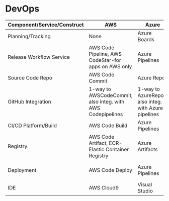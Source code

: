 # DevOps


| Component/Service/Construct| AWS | Azure | GCP | IBM |
|----------------------------|-----|-------|-----|-----|
| Planning/Tracking| None| Azure Boards | None| ???|
| Release Workflow Service| AWS Code Pipeline, AWS CodeStar-for apps on AWS only| Azure Pipelines | CI/CD| ???|
| Source Code Repo| AWS Code Commit | Azure Repos | CSR(Cloud Source Registry)| ???|
| GitHub Integration| 1-way to AWSCodeCommit, also integ. with AWS Codepipelines| 1-way to AzureRepos, also integ. with Azure pipelines | 1-way to CSR| ???|
| CI/CD Platform/Build| AWS Code Build| Azure Pipelines | Cloud Build| ???|
| Registry|AWS Code Artifact, ECR-Elastic Container Registry| Azure Artifacts | Artifact Registry| ???|
| Deployment| AWS Code Deploy | Azure Pipelines | Spinnaker(non-native/marketplace service)| ???|
| IDE| AWS Cloud9 | Visual Studio | Cloud Code| ???|





